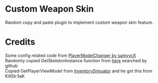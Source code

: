 # Custom Weapon Skin
Random copy and paste plugin to implement custom weapon skin feature.

# Credits
Some config related code from [PlayerModelChanger by samyycX](https://github.com/samyycX/CS2-PlayerModelChanger)  
Randomly copied GetSkeletonInstance function from [here](https://github.com/xpara97/cs2-WeaponPaints/blob/dc1b43f8ea3c196bb88efcb184f078eeba8f0a85/WeaponAction.cs#L311) searched by github   
Copied GetPlayerViewModel from [InventorySimuator](https://github.com/ianlucas/cs2-inventory-simulator-plugin/blob/b79965e43ecedbf30cac2aa5af7e7f4c44a3106f/source/InventorySimulator/InventorySimulator.hacks.cs#L16) and he got this from KillStr3aK
